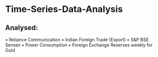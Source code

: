 # Time-Series-Data-Analysis

## Analysed:
•	Reliance Communication
•	Indian Foreign Trade (Export)
•	S&P BSE Sensex
•	Power Consumption
•	Foreign Exchange Reserves weekly for Gold
       
